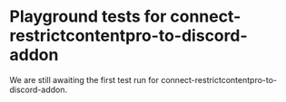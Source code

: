 # Playground tests for connect-restrictcontentpro-to-discord-addon
We are still awaiting the first test run for connect-restrictcontentpro-to-discord-addon.
